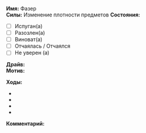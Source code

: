 **Имя:** Фазер  
**Силы:** Изменение плотности предметов
**Состояния:**  
- [ ]	Испуган(а)
- [ ]	Разозлен(а)
- [ ]	Виноват(а)
- [ ]	Отчаялась / Отчаялся
- [ ]	Не уверен (а)

**Драйв:** <todo>  
**Мотив:** <todo>  

**Ходы:**
-	<todo>
-	<todo>
-	<todo>
-	<todo>

**Комментарий:**  
<todo>
